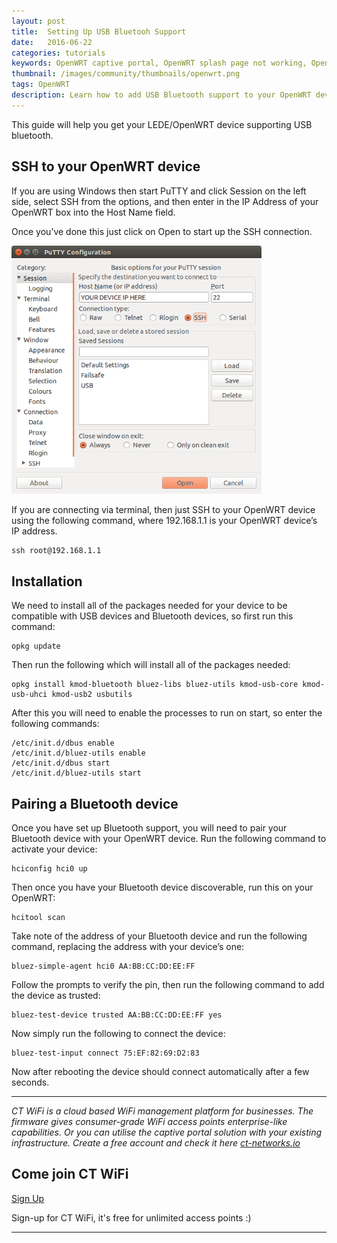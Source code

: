 ```yaml
---
layout: post
title:  Setting Up USB Bluetooh Support
date:   2016-06-22
categories: tutorials
keywords: OpenWRT captive portal, OpenWRT splash page not working, OpenWRT splash page template, OpenWRT splash page free, OpenWRT splash page html, OpenWRT splash page hosting, OpenMesh captive portal, OpenMesh splash page not working, OpenMesh splash page template, OpenMesh splash page free, OpenMesh splash page html, OpenMesh splash page hosting, DD-WRT, OpenWRT Routing
thumbnail: /images/community/thumbnails/openwrt.png
tags: OpenWRT
description: Learn how to add USB Bluetooth support to your OpenWRT device.
---
```


This guide will help you get your LEDE/OpenWRT device supporting USB bluetooth.

## SSH to your OpenWRT device

If you are using Windows then start PuTTY and click Session on the left side, select SSH from the options, and then enter in the IP Address of your OpenWRT box into the Host Name field.

Once you’ve done this just click on Open to start up the SSH connection.

<div class="mdl-typography--text-center">
  <img src="/images/community/tutorials/openwrt/puttyconfig.png" width="400px">
</div>

If you are connecting via terminal, then just SSH to your OpenWRT device using the following command, where 192.168.1.1 is your OpenWRT device’s IP address.

    ssh root@192.168.1.1

## Installation

We need to install all of the packages needed for your device to be compatible with USB devices and Bluetooth devices, so first run this command:

    opkg update

Then run the following which will install all of the packages needed:

    opkg install kmod-bluetooth bluez-libs bluez-utils kmod-usb-core kmod-usb-uhci kmod-usb2 usbutils

After this you will need to enable the processes to run on start, so enter the following commands:

    /etc/init.d/dbus enable
    /etc/init.d/bluez-utils enable
    /etc/init.d/dbus start
    /etc/init.d/bluez-utils start

## Pairing a Bluetooth device

Once you have set up Bluetooth support, you will need to pair your Bluetooth device with your OpenWRT device.
Run the following command to activate your device:

    hciconfig hci0 up

Then once you have your Bluetooth device discoverable, run this on your OpenWRT:

    hcitool scan

Take note of the address of your Bluetooth device and run the following command, replacing the address with your device’s one:

    bluez-simple-agent hci0 AA:BB:CC:DD:EE:FF

Follow the prompts to verify the pin, then run the following command to add the device as trusted:

    bluez-test-device trusted AA:BB:CC:DD:EE:FF yes

Now simply run the following to connect the device:

    bluez-test-input connect 75:EF:82:69:D2:83

Now after rebooting the device should connect automatically after a few seconds.

<hr>

*CT WiFi is a cloud based WiFi management platform for businesses. The firmware gives consumer-grade WiFi access points enterprise-like capabilities. Or you can utilise the captive portal solution with your existing infrastructure. Create a free account and check it here <a href="https://ct-networks.io">ct-networks.io</a>*


<div class="mdl-typography--text-center">

<h2>Come join CT WiFi</h2>

<a href="https://my.ctapp.io/#/create" class="button success dst">Sign Up</a><br>

<p>Sign-up for CT WiFi, it's free for unlimited access points :)</p>

<hr>

</div>
